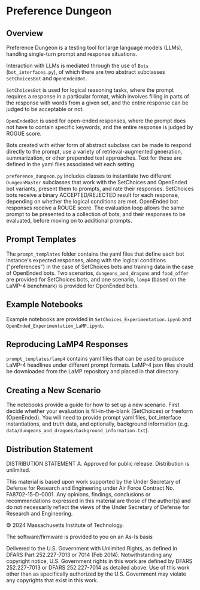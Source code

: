# Preference Dungeon

## Overview

Preference Dungeon is a testing tool for large language models (LLMs), handling single-turn prompt and response situations.

Interaction with LLMs is mediated through the use of `Bots` (`bot_interfaces.py`), of which there are two abstract subclasses `SetChoicesBot` and `OpenEndedBot`. 

`SetChoicesBot` is used for logical reasoning tasks, where the prompt requires a response in a particular format, which involves filling in parts of the response with words from a given set, and the entire response can be judged to be acceptable or not.

`OpenEndedBot` is used for open-ended responses, where the prompt does not have to contain specific keywords, and the entire response is judged by ROGUE score.

Bots created with either form of abstract subclass can be made to respond directly to the prompt, use a variety of retrieval-augmented generation, summarization, or other prepended text approaches. Text for these are defined in the yaml files associated wit each setting.

`preference_dungeon.py` includes classes to instantiate two different `DungeonMaster` subclasses that work with the SetChoices and OpenEnded bot variants, present them to prompts, and rate their responses. SetChoices bots receive a binary ACCEPTED/REJECTED result for each response, depending on whether the logical conditions are met. OpenEnded bot responses receive a ROUGE score. The evaluation loop allows the same prompt to be presented to a collection of bots, and their responses to be evaluated, before moving on to additional prompts.

## Prompt Templates

The `prompt_templates` folder contains the yaml files that define each bot instance's expected responses, along with the logical conditions ("preferences") in the case of SetChoices bots and training data in the case of OpenEnded bots. Two scenarios, `dungeons_and_dragons` and `food_offer` are provided for SetChoices bots, and one scenario, `lamp4` (based on the LaMP-4 benchmark) is provided for OpenEnded bots. 

## Example Notebooks

Example notebooks are provided in `SetChoices_Experimentation.ipynb` and `OpenEnded_Experimentation_LaMP.ipynb`.

## Reproducing LaMP4 Responses

`prompt_templates/lamp4` contains yaml files that can be used to produce LaMP-4 headlines under different prompt formats. LaMP-4 json files should be downloaded from the LaMP repository and placed in that directory.

## Creating a New Scenario

The notebooks provide a guide for how to set up a new scenario. First decide whether your evaluation is fill-in-the-blank (SetChoices) or freeform (OpenEnded). You will need to provide prompt yaml files, bot_interface instantiations, and truth data, and optionally, background information (e.g. `data/dungeons_and_dragons/background_information.txt`).

## Distribution Statement

DISTRIBUTION STATEMENT A. Approved for public release. Distribution is unlimited.

This material is based upon work supported by the Under Secretary of Defense for Research and Engineering under Air Force Contract No. FA8702-15-D-0001. Any opinions, findings, conclusions or recommendations expressed in this material are those of the author(s) and do not necessarily reflect the views of the Under Secretary of Defense for Research and Engineering.

© 2024 Massachusetts Institute of Technology.

The software/firmware is provided to you on an As-Is basis

Delivered to the U.S. Government with Unlimited Rights, as defined in DFARS Part 252.227-7013 or 7014 (Feb 2014). Notwithstanding any copyright notice, U.S. Government rights in this work are defined by DFARS 252.227-7013 or DFARS 252.227-7014 as detailed above. Use of this work other than as specifically authorized by the U.S. Government may violate any copyrights that exist in this work.

